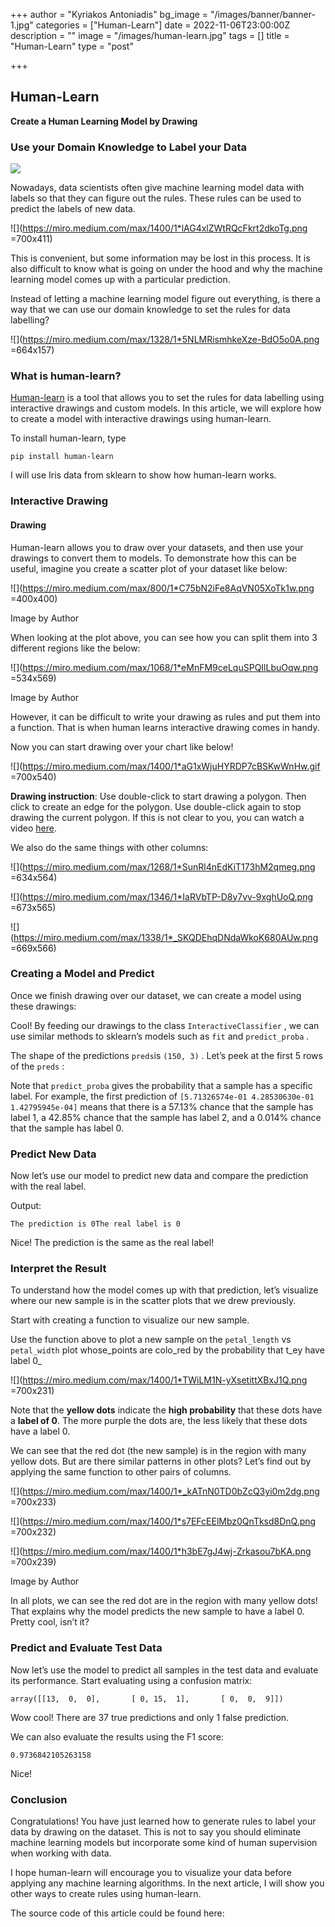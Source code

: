 +++
author = "Kyriakos Antoniadis"
bg_image = "/images/banner/banner-1.jpg"
categories = ["Human-Learn"]
date = 2022-11-06T23:00:00Z
description = ""
image = "/images/human-learn.jpg"
tags = []
title = "Human-Learn"
type = "post"

+++
## Human-Learn 

**Create a Human Learning Model by Drawing**

### Use your Domain Knowledge to Label your Data

![](images/1*aG1xWjuHYRDP7cBSKwWnHw.gif)

Nowadays, data scientists often give machine learning model data with labels so that they can figure out the rules. These rules can be used to predict the labels of new data.

![](https://miro.medium.com/max/1400/1*lAG4xlZWtRQcFkrt2dkoTg.png =700x411)

This is convenient, but some information may be lost in this process. It is also difficult to know what is going on under the hood and why the machine learning model comes up with a particular prediction.

Instead of letting a machine learning model figure out everything, is there a way that we can use our domain knowledge to set the rules for data labelling?

![](https://miro.medium.com/max/1328/1*5NLMRismhkeXze-BdO5o0A.png =664x157)

### What is human-learn?

[Human-learn](https://github.com/koaning/human-learn/) is a tool that allows you to set the rules for data labelling using interactive drawings and custom models. In this article, we will explore how to create a model with interactive drawings using human-learn.

To install human-learn, type

    pip install human-learn

I will use Iris data from sklearn to show how human-learn works.

### Interactive Drawing

#### Drawing

Human-learn allows you to draw over your datasets, and then use your drawings to convert them to models. To demonstrate how this can be useful, imagine you create a scatter plot of your dataset like below:

![](https://miro.medium.com/max/800/1*C75bN2iFe8AqVN05XoTk1w.png =400x400)

Image by Author

When looking at the plot above, you can see how you can split them into 3 different regions like the below:

![](https://miro.medium.com/max/1068/1*eMnFM9ceLquSPQIlLbuOqw.png =534x569)

Image by Author

However, it can be difficult to write your drawing as rules and put them into a function. That is when human learns interactive drawing comes in handy.

Now you can start drawing over your chart like below!

![](https://miro.medium.com/max/1400/1*aG1xWjuHYRDP7cBSKwWnHw.gif =700x540)

**Drawing instruction**: Use double-click to start drawing a polygon. Then click to create an edge for the polygon. Use double-click again to stop drawing the current polygon. If this is not clear to you, you can watch a video [here](https://www.loom.com/share/5f622a6c40504f2094f4b472fe2b04d0).

We also do the same things with other columns:

![](https://miro.medium.com/max/1268/1*SunRl4nEdKiT173hM2qmeg.png =634x564)

![](https://miro.medium.com/max/1346/1*IaRVbTP-D8y7vv-9xghUoQ.png =673x565)

![](https://miro.medium.com/max/1338/1*_SKQDEhqDNdaWkoK680AUw.png =669x566)

### Creating a Model and Predict

Once we finish drawing over our dataset, we can create a model using these drawings:

Cool! By feeding our drawings to the class `InteractiveClassifier` , we can use similar methods to sklearn’s models such as `fit` and `predict_proba` .

The shape of the predictions `preds`is `(150, 3)` . Let’s peek at the first 5 rows of the `preds` :

Note that `predict_proba` gives the probability that a sample has a specific label. For example, the first prediction of `[5.71326574e-01 4.28530630e-01 1.42795945e-04]` means that there is a 57.13% chance that the sample has label 1, a 42.85% chance that the sample has label 2, and a 0.014% chance that the sample has label 0.

### Predict New Data

Now let’s use our model to predict new data and compare the prediction with the real label.

Output:

    The prediction is 0The real label is 0

Nice! The prediction is the same as the real label!

### Interpret the Result

To understand how the model comes up with that prediction, let’s visualize where our new sample is in the scatter plots that we drew previously.

Start with creating a function to visualize our new sample.

Use the function above to plot a new sample on the `petal_length` vs `petal_width` plot whose_points are colo_red by the probability that t_ey have label 0_

![](https://miro.medium.com/max/1400/1*TWiLM1N-yXsetittXBxJ1Q.png =700x231)

Note that the **yellow dots** indicate the **high probability** that these dots have a **label of 0**. The more purple the dots are, the less likely that these dots have a label 0.

We can see that the red dot (the new sample) is in the region with many yellow dots. But are there similar patterns in other plots? Let’s find out by applying the same function to other pairs of columns.

![](https://miro.medium.com/max/1400/1*_kATnN0TD0bZcQ3yi0m2dg.png =700x233)

![](https://miro.medium.com/max/1400/1*s7EFcEElMbz0QnTksd8DnQ.png =700x232)

![](https://miro.medium.com/max/1400/1*h3bE7gJ4wj-Zrkasou7bKA.png =700x239)

Image by Author

In all plots, we can see the red dot are in the region with many yellow dots! That explains why the model predicts the new sample to have a label 0. Pretty cool, isn’t it?

### Predict and Evaluate Test Data

Now let’s use the model to predict all samples in the test data and evaluate its performance. Start evaluating using a confusion matrix:

    array([[13,  0,  0],       [ 0, 15,  1],       [ 0,  0,  9]])

Wow cool! There are 37 true predictions and only 1 false prediction.

We can also evaluate the results using the F1 score:

    0.9736842105263158

Nice!

### Conclusion

Congratulations! You have just learned how to generate rules to label your data by drawing on the dataset. This is not to say you should eliminate machine learning models but incorporate some kind of human supervision when working with data.

I hope human-learn will encourage you to visualize your data before applying any machine learning algorithms. In the next article, I will show you other ways to create rules using human-learn.

The source code of this article could be found here: